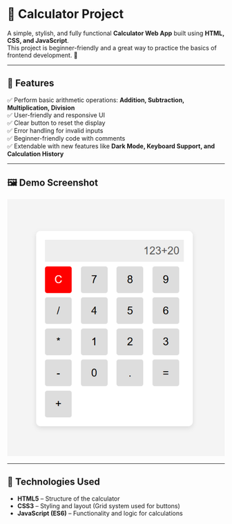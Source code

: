 # 🧮 Calculator Project

A simple, stylish, and fully functional **Calculator Web App** built using **HTML, CSS, and JavaScript**.  
This project is beginner-friendly and a great way to practice the basics of frontend development. 🚀

---

## 📌 Features

✅ Perform basic arithmetic operations: **Addition, Subtraction, Multiplication, Division**  
✅ User-friendly and responsive UI  
✅ Clear button to reset the display  
✅ Error handling for invalid inputs  
✅ Beginner-friendly code with comments  
✅ Extendable with new features like **Dark Mode, Keyboard Support, and Calculation History**  

---

## 🖼️ Demo Screenshot

![Calculator Screenshot](screenshot.png)

---

## 🚀 Technologies Used

- **HTML5** – Structure of the calculator  
- **CSS3** – Styling and layout (Grid system used for buttons)  
- **JavaScript (ES6)** – Functionality and logic for calculations  
